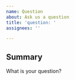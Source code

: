 ```yaml
---
name: Question
about: Ask us a question
title: 'question: '
assignees: ''

---
```


## Summary

What is your question?
